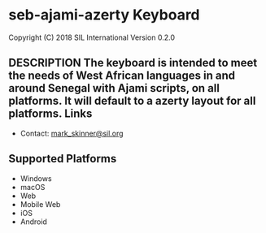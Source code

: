 seb-ajami-azerty Keyboard
=====================

Copyright (C) 2018 SIL International
Version 0.2.0

__DESCRIPTION__
The keyboard is intended to meet the needs of West African languages in and around Senegal with Ajami scripts, on all platforms.
It will default to a azerty layout for all platforms.
Links
-----

 * Contact:  mark_skinner@sil.org

Supported Platforms
-------------------
 * Windows
 * macOS
 * Web
 * Mobile Web
 * iOS
 * Android

